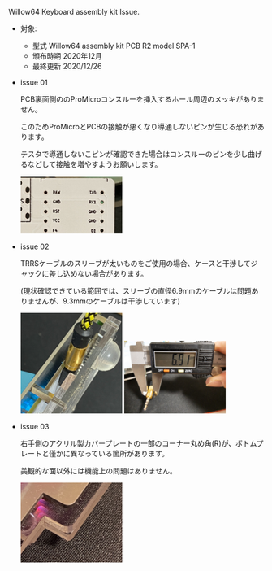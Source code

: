 


Willow64 Keyboard assembly kit Issue.

- 対象:
   - 型式  Willow64 assembly kit PCB R2 model SPA-1
   - 頒布時期  2020年12月 
   - 最終更新 2020/12/26 


- issue 01

  PCB裏面側ののProMicroコンスルーを挿入するホール周辺のメッキがありません。

  このためProMicroとPCBの接触が悪くなり導通しないピンが生じる恐れがあります。

  テスタで導通しないこピンが確認できた場合はコンスルーのピンを少し曲げるなどして接触を増やすようお願いします。
  
  <img src="img/issue01.jpg" width="200">


- issue 02

  TRRSケーブルのスリーブが太いものをご使用の場合、ケースと干渉してジャックに差し込めない場合があります。
 
  (現状確認できている範囲では、スリーブの直径6.9mmのケーブルは問題ありませんが、9.3mmのケーブルは干渉しています)
  
  <img src="img/issue02.jpg" width="200">

  <img src="img/issue02-2.jpg" width="200">

- issue 03
  
  右手側のアクリル製カバープレートの一部のコーナー丸め角(R)が、ボトムプレートと僅かに異なっている箇所があります。
  
  美観的な面以外には機能上の問題はありません。

  <img src="img/issue03.jpg" width="200">


